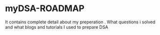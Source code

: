 # myDSA-ROADMAP
It contains complete detail about my preperation . What questions i solved and what blogs and tutorials I used to prepare DSA
